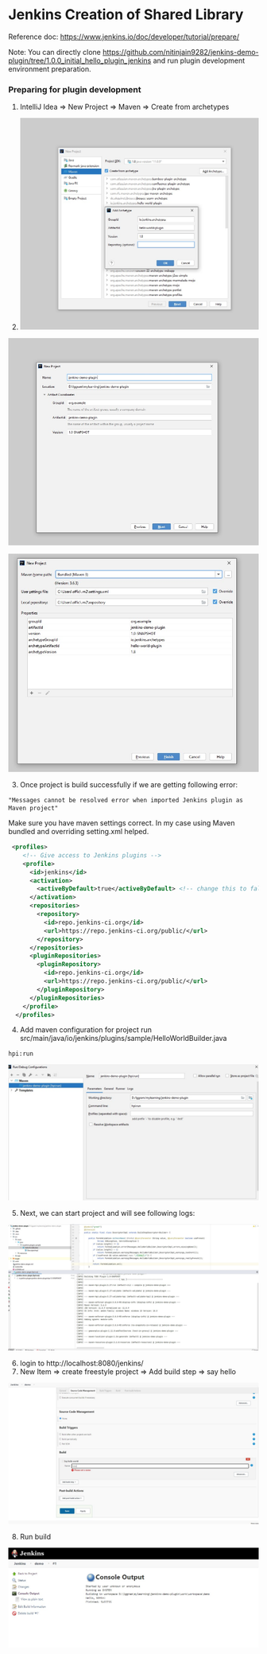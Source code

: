 
# Jenkins Creation of Shared Library

Reference doc: https://www.jenkins.io/doc/developer/tutorial/prepare/ 

Note: You can directly clone https://github.com/nitinjain9282/jenkins-demo-plugin/tree/1.0.0_initial_hello_plugin_jenkins and run plugin development
environment preparation.

### Preparing for plugin development
1. IntelliJ Idea => New Project => Maven => Create from archetypes

2. ![create from archetypes](3.0.1_plugin_dev_preparation_1.jpg)

![create from archetypes](3.0.1_plugin_dev_preparation_2.jpg)


![create from archetypes](3.0.1_plugin_dev_preparation_3.jpg)

3. Once project is build successfully if we are getting following error: 
``` 
"Messages cannot be resolved error when imported Jenkins plugin as Maven project"
```

Make sure you have maven settings correct. In my case using Maven bundled and overriding setting.xml helped.

```xml
 <profiles>
    <!-- Give access to Jenkins plugins -->
    <profile>
      <id>jenkins</id>
      <activation>
        <activeByDefault>true</activeByDefault> <!-- change this to false, if you don't like to have it on per default -->
      </activation>
      <repositories>
        <repository>
          <id>repo.jenkins-ci.org</id>
          <url>https://repo.jenkins-ci.org/public/</url>
        </repository>
      </repositories>
      <pluginRepositories>
        <pluginRepository>
          <id>repo.jenkins-ci.org</id>
          <url>https://repo.jenkins-ci.org/public/</url>
        </pluginRepository>
      </pluginRepositories>
    </profile>
  </profiles>
```

4. Add maven configuration for project run src/main/java/io/jenkins/plugins/sample/HelloWorldBuilder.java

```
hpi:run
```

![add project run configuration](3.0.2_project_run_config.jpg)

5. Next, we can start project and will see following logs: 

![start jenkins plugin demo](3.0.3_start_jenkins_project.jpg)

6. login to  http://localhost:8080/jenkins/
7. New Item => create freestyle project => Add build step => say hello

![add new item](3.0.4_add_new_item.jpg)

8. Run build 

![build success](3.0.5_build_success.jpg)

